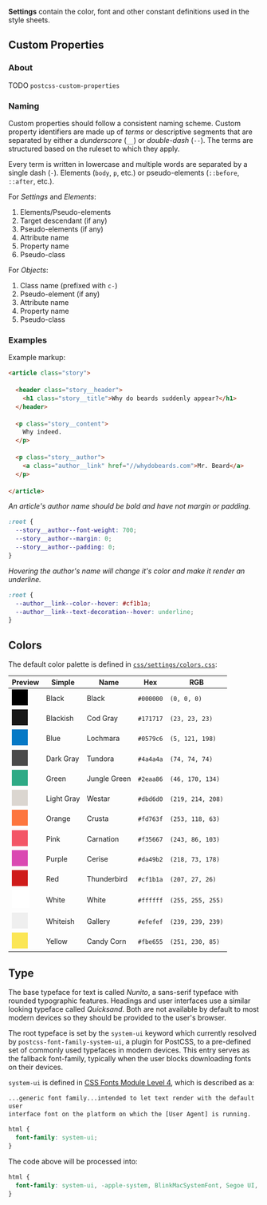 **Settings** contain the color, font and other constant definitions used in the
style sheets.

## Custom Properties

### About

TODO `postcss-custom-properties`

### Naming

Custom properties should follow a consistent naming scheme. Custom property
identifiers are made up of _terms_ or descriptive segments that are separated by
either a _dunderscore_ (`__`) or _double-dash_ (`--`). The terms are structured
based on the ruleset to which they apply.

Every term is written in lowercase and multiple words are separated by a single
dash (`-`). Elements (`body`, `p`, etc.) or pseudo-elements (`::before`, `::after`, etc.).

For _Settings_ and _Elements_:

1. Elements/Pseudo-elements
2. Target descendant (if any)
3. Pseudo-elements (if any)
4. Attribute name
5. Property name
6. Pseudo-class

For _Objects_:

1. Class name (prefixed with `c-`)
2. Pseudo-element (if any)
3. Attribute name
4. Property name
5. Pseudo-class

### Examples

Example markup:

```html
<article class="story">

  <header class="story__header">
    <h1 class="story__title">Why do beards suddenly appear?</h1>
  </header>

  <p class="story__content">
    Why indeed.
  </p>

  <p class="story__author">
    <a class="author__link" href="//whydobeards.com">Mr. Beard</a>
  </p>

</article>
```

_An article's author name should be bold and have not margin or padding._

```css
:root {
  --story__author--font-weight: 700;
  --story__author--margin: 0;
  --story__author--padding: 0;
}
```

_Hovering the author's name will change it's color and make it render an
underline._

```css
:root {
  --author__link--color--hover: #cf1b1a;
  --author__link--text-decoration--hover: underline;
}
```

## Colors

The default color palette is defined in [`css/settings/colors.css`][colors.css]:

[colors.css]: ../blob/master/css/settings/colors.css

|     Preview     |   Simple   |     Name     |    Hex    |        RGB        |
| --------------- | ---------- | ------------ | --------- | ----------------- |
| ![black]        | Black      | Black        | `#000000` | `(0, 0, 0)`       |
| ![cod_gray]     | Blackish   | Cod Gray     | `#171717` | `(23, 23, 23)`    |
| ![lochmara]     | Blue       | Lochmara     | `#0579c6` | `(5, 121, 198)`   |
| ![tundora]      | Dark Gray  | Tundora      | `#4a4a4a` | `(74, 74, 74)`    |
| ![jungle_green] | Green      | Jungle Green | `#2eaa86` | `(46, 170, 134)`  |
| ![westar]       | Light Gray | Westar       | `#dbd6d0` | `(219, 214, 208)` |
| ![crusta]       | Orange     | Crusta       | `#fd763f` | `(253, 118, 63)`  |
| ![carnation]    | Pink       | Carnation    | `#f35667` | `(243, 86, 103)`  |
| ![cerise]       | Purple     | Cerise       | `#da49b2` | `(218, 73, 178)`  |
| ![thunderbird]  | Red        | Thunderbird  | `#cf1b1a` | `(207, 27, 26)`   |
| ![white]        | White      | White        | `#ffffff` | `(255, 255, 255)` |
| ![gallery]      | Whiteish   | Gallery      | `#efefef` | `(239, 239, 239)` |
| ![candy_corn]   | Yellow     | Candy Corn   | `#fbe655` | `(251, 230, 85)`  |

[black]: img/black.gif
[cod_gray]: img/cod-gray.gif
[lochmara]: img/lochmara.gif
[tundora]: img/tundora.gif
[jungle_green]: img/jungle-green.gif
[westar]: img/westar.gif
[crusta]: img/crusta.gif
[carnation]: img/carnation.gif
[cerise]: img/cerise.gif
[thunderbird]: img/thunderbird.gif
[fiery_rose]: img/fiery-rose.gif
[white]: img/white.gif
[gallery]: img/gallery.gif
[candy_corn]: img/candy-corn.gif

## Type

The base typeface for text is called _Nunito_, a sans-serif typeface with
rounded typographic features. Headings and user interfaces use a similar looking
typeface called _Quicksand_. Both are not available by default to most modern
devices so they should be provided to the user's browser.

The root typeface is set by the `system-ui` keyword which currently resolved by
`postcss-font-family-system-ui`, a plugin for PostCSS, to a pre-defined set of
commonly used typefaces in modern devices. This entry serves as the fallback
font-family, typically when the user blocks downloading fonts on their devices.

`system-ui` is defined in [CSS Fonts Module Level 4][], which is described as a:

    ...generic font family...intended to let text render with the default user
    interface font on the platform on which the [User Agent] is running.

[CSS Fonts Module Level 4]: https://drafts.csswg.org/css-fonts-4/#system-ui-def

```css
html {
  font-family: system-ui;
}
```

The code above will be processed into:

```css
html {
  font-family: system-ui, -apple-system, BlinkMacSystemFont, Segoe UI, Roboto, Oxygen, Ubuntu, Cantarell, Fira Sans, Droid Sans, Helvetica Neue;
}
```


